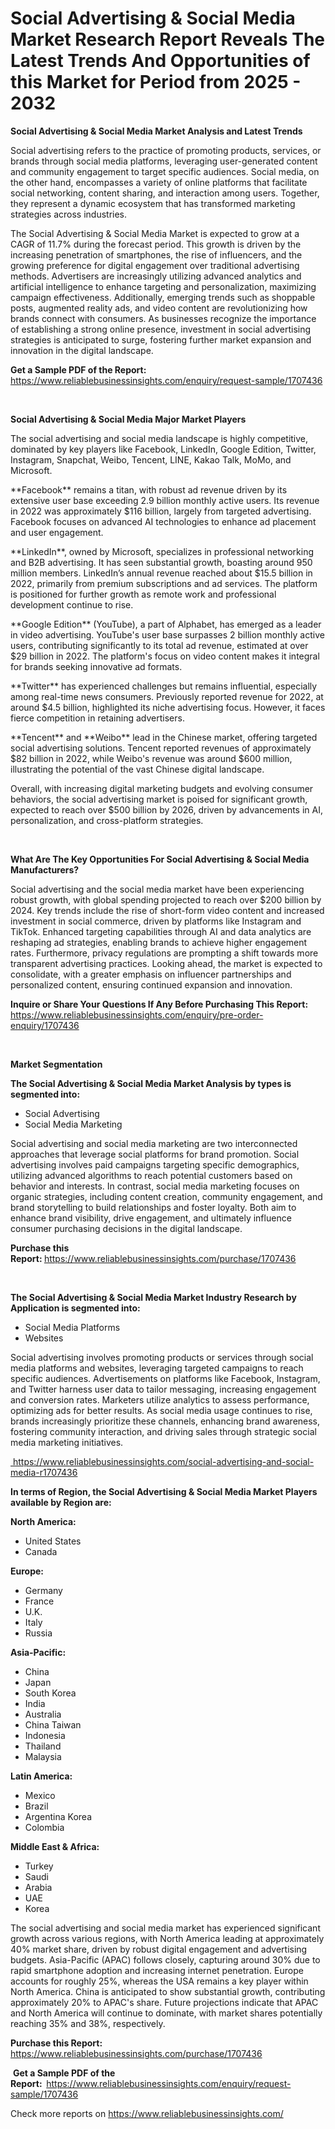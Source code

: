 <p><h1>Social Advertising & Social Media Market Research Report Reveals The Latest Trends And Opportunities of this Market for Period from 2025 - 2032</h1></p><p><strong>Social Advertising & Social Media Market Analysis and Latest Trends</strong></p>
<p><p>Social advertising refers to the practice of promoting products, services, or brands through social media platforms, leveraging user-generated content and community engagement to target specific audiences. Social media, on the other hand, encompasses a variety of online platforms that facilitate social networking, content sharing, and interaction among users. Together, they represent a dynamic ecosystem that has transformed marketing strategies across industries.</p><p>The Social Advertising & Social Media Market is expected to grow at a CAGR of 11.7% during the forecast period. This growth is driven by the increasing penetration of smartphones, the rise of influencers, and the growing preference for digital engagement over traditional advertising methods. Advertisers are increasingly utilizing advanced analytics and artificial intelligence to enhance targeting and personalization, maximizing campaign effectiveness. Additionally, emerging trends such as shoppable posts, augmented reality ads, and video content are revolutionizing how brands connect with consumers. As businesses recognize the importance of establishing a strong online presence, investment in social advertising strategies is anticipated to surge, fostering further market expansion and innovation in the digital landscape.</p></p>
<p><strong>Get a Sample PDF of the Report:&nbsp;</strong> <a href="https://www.reliablebusinessinsights.com/enquiry/request-sample/1707436?utm_campaign=3384&utm_medium=2&utm_source=Github&utm_content=ia&utm_term=25032025&utm_id=social-advertising-social-media">https://www.reliablebusinessinsights.com/enquiry/request-sample/1707436</a></p>
<p>&nbsp;</p>
<p><strong>Social Advertising & Social Media Major Market Players</strong></p>
<p><p>The social advertising and social media landscape is highly competitive, dominated by key players like Facebook, LinkedIn, Google Edition, Twitter, Instagram, Snapchat, Weibo, Tencent, LINE, Kakao Talk, MoMo, and Microsoft. </p><p>**Facebook** remains a titan, with robust ad revenue driven by its extensive user base exceeding 2.9 billion monthly active users. Its revenue in 2022 was approximately $116 billion, largely from targeted advertising. Facebook focuses on advanced AI technologies to enhance ad placement and user engagement.</p><p>**LinkedIn**, owned by Microsoft, specializes in professional networking and B2B advertising. It has seen substantial growth, boasting around 950 million members. LinkedIn’s annual revenue reached about $15.5 billion in 2022, primarily from premium subscriptions and ad services. The platform is positioned for further growth as remote work and professional development continue to rise.</p><p>**Google Edition** (YouTube), a part of Alphabet, has emerged as a leader in video advertising. YouTube's user base surpasses 2 billion monthly active users, contributing significantly to its total ad revenue, estimated at over $29 billion in 2022. The platform's focus on video content makes it integral for brands seeking innovative ad formats.</p><p>**Twitter** has experienced challenges but remains influential, especially among real-time news consumers. Previously reported revenue for 2022, at around $4.5 billion, highlighted its niche advertising focus. However, it faces fierce competition in retaining advertisers.</p><p>**Tencent** and **Weibo** lead in the Chinese market, offering targeted social advertising solutions. Tencent reported revenues of approximately $82 billion in 2022, while Weibo's revenue was around $600 million, illustrating the potential of the vast Chinese digital landscape.</p><p>Overall, with increasing digital marketing budgets and evolving consumer behaviors, the social advertising market is poised for significant growth, expected to reach over $500 billion by 2026, driven by advancements in AI, personalization, and cross-platform strategies.</p></p>
<p>&nbsp;</p>
<p><strong>What Are The Key Opportunities For Social Advertising & Social Media Manufacturers?</strong></p>
<p><p>Social advertising and the social media market have been experiencing robust growth, with global spending projected to reach over $200 billion by 2024. Key trends include the rise of short-form video content and increased investment in social commerce, driven by platforms like Instagram and TikTok. Enhanced targeting capabilities through AI and data analytics are reshaping ad strategies, enabling brands to achieve higher engagement rates. Furthermore, privacy regulations are prompting a shift towards more transparent advertising practices. Looking ahead, the market is expected to consolidate, with a greater emphasis on influencer partnerships and personalized content, ensuring continued expansion and innovation.</p></p>
<p><strong>Inquire or Share Your Questions If Any Before Purchasing This Report:</strong> <a href="https://www.reliablebusinessinsights.com/enquiry/pre-order-enquiry/1707436?utm_campaign=3384&utm_medium=2&utm_source=Github&utm_content=ia&utm_term=25032025&utm_id=social-advertising-social-media">https://www.reliablebusinessinsights.com/enquiry/pre-order-enquiry/1707436</a></p>
<p>&nbsp;</p>
<p><strong>Market Segmentation</strong></p>
<p><strong>The Social Advertising & Social Media Market Analysis by types is segmented into:</strong></p>
<p><ul><li>Social Advertising</li><li>Social Media Marketing</li></ul></p>
<p><p>Social advertising and social media marketing are two interconnected approaches that leverage social platforms for brand promotion. Social advertising involves paid campaigns targeting specific demographics, utilizing advanced algorithms to reach potential customers based on behavior and interests. In contrast, social media marketing focuses on organic strategies, including content creation, community engagement, and brand storytelling to build relationships and foster loyalty. Both aim to enhance brand visibility, drive engagement, and ultimately influence consumer purchasing decisions in the digital landscape.</p></p>
<p><strong>Purchase this Report:&nbsp;</strong><a href="https://www.reliablebusinessinsights.com/purchase/1707436?utm_campaign=3384&utm_medium=2&utm_source=Github&utm_content=ia&utm_term=25032025&utm_id=social-advertising-social-media">https://www.reliablebusinessinsights.com/purchase/1707436</a></p>
<p>&nbsp;</p>
<p><strong>The Social Advertising & Social Media Market Industry Research by Application is segmented into:</strong></p>
<p><ul><li>Social Media Platforms</li><li>Websites</li></ul></p>
<p><p>Social advertising involves promoting products or services through social media platforms and websites, leveraging targeted campaigns to reach specific audiences. Advertisements on platforms like Facebook, Instagram, and Twitter harness user data to tailor messaging, increasing engagement and conversion rates. Marketers utilize analytics to assess performance, optimizing ads for better results. As social media usage continues to rise, brands increasingly prioritize these channels, enhancing brand awareness, fostering community interaction, and driving sales through strategic social media marketing initiatives.</p></p>
<p><a href="https://www.reliablebusinessinsights.com/social-advertising-and-social-media-r1707436?utm_campaign=3384&utm_medium=2&utm_source=Github&utm_content=ia&utm_term=25032025&utm_id=social-advertising-social-media">&nbsp;https://www.reliablebusinessinsights.com/social-advertising-and-social-media-r1707436</a></p>
<p><strong>In terms of Region, the Social Advertising & Social Media Market Players available by Region are:</strong></p>
<p>
    <p> <strong> North America: </strong>
        <ul>
            <li>United States</li>
            <li>Canada</li>
        </ul>
        </p> 
    <p> <strong> Europe: </strong>
        <ul>
            <li>Germany</li>
            <li>France</li>
            <li>U.K.</li>
            <li>Italy</li>
            <li>Russia</li>
        </ul>
        </p> 
    <p> <strong> Asia-Pacific: </strong>
        <ul>
            <li>China</li>
            <li>Japan</li>
            <li>South Korea</li>
            <li>India</li>
            <li>Australia</li>
            <li>China Taiwan</li>
            <li>Indonesia</li>
            <li>Thailand</li>
            <li>Malaysia</li>
        </ul>
        </p> 
    <p> <strong> Latin America: </strong>
        <ul>
            <li>Mexico</li>
            <li>Brazil</li>
            <li>Argentina Korea</li>
            <li>Colombia</li>
        </ul>
        </p> 
    <p> <strong> Middle East & Africa: </strong>
        <ul>
            <li>Turkey</li>
            <li>Saudi</li>
            <li>Arabia</li>
            <li>UAE</li>
            <li>Korea</li>
        </ul>
    </p>
    </p>
<p><p>The social advertising and social media market has experienced significant growth across various regions, with North America leading at approximately 40% market share, driven by robust digital engagement and advertising budgets. Asia-Pacific (APAC) follows closely, capturing around 30% due to rapid smartphone adoption and increasing internet penetration. Europe accounts for roughly 25%, whereas the USA remains a key player within North America. China is anticipated to show substantial growth, contributing approximately 20% to APAC's share. Future projections indicate that APAC and North America will continue to dominate, with market shares potentially reaching 35% and 38%, respectively.</p></p>
<p><strong>Purchase this Report: </strong><a href="https://www.reliablebusinessinsights.com/purchase/1707436?utm_campaign=3384&utm_medium=2&utm_source=Github&utm_content=ia&utm_term=25032025&utm_id=social-advertising-social-media">https://www.reliablebusinessinsights.com/purchase/1707436</a></p>
<p>&nbsp;<strong>Get a Sample PDF of the Report:&nbsp;&nbsp;</strong><a href="https://www.reliablebusinessinsights.com/enquiry/request-sample/1707436?utm_campaign=3384&utm_medium=2&utm_source=Github&utm_content=ia&utm_term=25032025&utm_id=social-advertising-social-media">https://www.reliablebusinessinsights.com/enquiry/request-sample/1707436</a></p>
<p><strong></strong></p>
<p>Check more reports on <a href="https://www.reliablebusinessinsights.com/?utm_campaign=3384&utm_medium=2&utm_source=Github&utm_content=ia&utm_term=25032025&utm_id=social-advertising-social-media">https://www.reliablebusinessinsights.com/</a></p>
